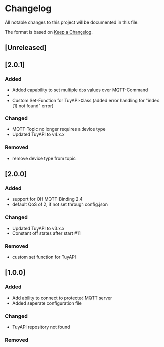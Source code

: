 # Changelog
All notable changes to this project will be documented in this file.

The format is based on [Keep a Changelog](https://keepachangelog.com/en/1.0.0/).

## [Unreleased]

## [2.0.1]
### Added
- Added capability to set multiple dps values over MQTT-Command
- 
- Custom Set-Function for TuyAPI-Class (added error handling for "index [1] not found" error)

### Changed
- MQTT-Topic no longer requires a device type
- Updated TuyAPI to v4.x.x

### Removed
- remove device type from topic

## [2.0.0]
### Added
- support for OH MQTT-Binding 2.4
- default QoS of 2, if not set through config.json

### Changed
- Updated TuyAPI to v3.x.x
- Constant off states after start #11

### Removed
- custom set function for TuyAPI

## [1.0.0]
### Added
- Add ability to connect to protected MQTT server
- Added seperate configuration file

### Changed
- TuyAPI repository not found

### Removed